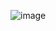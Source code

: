 ![image](https://github.com/mayank-0407/contact-me/assets/97796657/7799309f-a46a-4f81-8cc9-d7118d9f8602)
